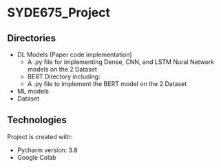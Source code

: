 # SYDE675_Project
## Directories
* DL Models (Paper code implementation)
  * A .py file for implementing Dense, CNN, and LSTM Nural Network models on the 2 Dataset
  * BERT Directory including:
   * A .py file to implement the BERT model on the 2 Dataset 
* ML models
* Dataset


## Technologies
Project is created with:
* Pycharm version: 3.8
* Google Colab
